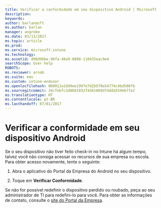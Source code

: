 ```yaml
---
title: Verificar a conformidade em seu dispositivo Android | Microsoft Docs
description: 
keywords: 
author: barlanmsft
ms.author: barlan
manager: angrobe
ms.date: 03/13/2017
ms.topic: article
ms.prod: 
ms.service: microsoft-intune
ms.technology: 
ms.assetid: d98d9bbe-98fa-48a9-8808-110435eac9e4
searchScope: User help
ROBOTS: 
ms.reviewer: arnab
ms.suite: ems
ms.custom: intune-enduser
ms.openlocfilehash: 088012a1dd9ee1997e7d2b578e54774c4bd586fb
ms.sourcegitcommit: 34cfebfc1d8b81032f4d41869d74dda559e677e2
ms.translationtype: HT
ms.contentlocale: pt-BR
ms.lasthandoff: 07/01/2017
---
```

# <a name="check-compliance-on-your-android-device"></a>Verificar a conformidade em seu dispositivo Android

Se o seu dispositivo não tiver feito check-in no Intune há algum tempo, talvez você não consiga acessar os recursos de sua empresa ou escola. Para obter acesso novamente, tente o seguinte:

1. Abra o aplicativo do Portal da Empresa do Android no seu dispositivo.

2. Toque em **Verificar Conformidade**.

Se não for possível redefinir o dispositivo perdido ou roubado, peça ao seu administrador de TI para redefini-lo para você. Para obter as informações de contato, consulte o [site do Portal da Empresa](http://portal.manage.microsoft.com).

